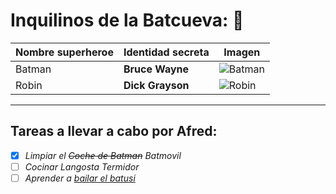 # Inquilinos de la Batcueva: :bat:

| Nombre superheroe | Identidad secreta | Imagen |
|-------------------|-------------------|--------|
| Batman            | **Bruce Wayne**   | ![Batman](https://mural.uv.es/franpevi/batman.jpg) |
| Robin            | **Dick Grayson**   | ![Robin](https://mural.uv.es/franpevi/robin.jpg) |

***

## Tareas a llevar a cabo por Afred:
- [x] *Limpiar el ~~Coche de Batman~~ Batmovil* <br>
- [ ] *Cocinar Langosta Termidor* <br>
- [ ] *Aprender a [bailar el batusi](https://youtu.be/wnoBD1OPUX4)*
